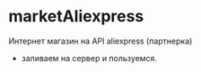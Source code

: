 # marketAliexpress
Интернет магазин на API aliexpress (партнерка)
- заливаем на сервер и пользуемся.
